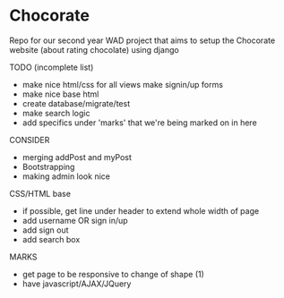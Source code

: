 # Chocorate
Repo for our second year WAD project that aims to setup the Chocorate website (about rating chocolate) using django

TODO (incomplete list)
- make nice html/css for all views
	make signin/up forms
- make nice base html
- create database/migrate/test
- make search logic
- add specifics under 'marks' that we're being marked on in here

CONSIDER
- merging addPost and myPost
- Bootstrapping
- making admin look nice

CSS/HTML base
- if possible, get line under header to extend whole width of page
- add username OR sign in/up
- add sign out
- add search box


MARKS
- get page to be responsive to change of shape (1)
- have javascript/AJAX/JQuery
